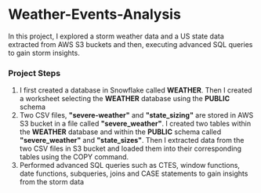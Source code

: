 # Weather-Events-Analysis

In this project, I explored a storm weather data and a US state data extracted from AWS S3 buckets and then, executing advanced SQL queries to gain storm insights.

### Project Steps
1. I first created a database in Snowflake called **WEATHER**. Then I created a worksheet selecting the **WEATHER** database using the **PUBLIC** schema
2. Two CSV files, **"severe-weather"** and **"state_sizing"** are stored in AWS S3 bucket in a file called **"severe_weather"**. I created two tables within the **WEATHER** database and within the **PUBLIC** schema called **"severe_weather"** and **"state_sizes"**. Then I extracted data from the two CSV files in S3 bucket and loaded them into their corresponding tables using the COPY command. 
3. Performed advanced SQL queries such as CTES, window functions, date functions, subqueries, joins and CASE statements to gain insights from the storm data
